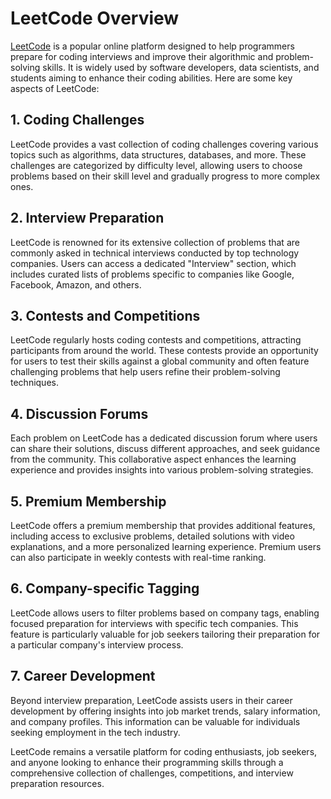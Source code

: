 # LeetCode Overview

[LeetCode](https://leetcode.com/) is a popular online platform designed to help programmers prepare for coding interviews and improve their algorithmic and problem-solving skills. It is widely used by software developers, data scientists, and students aiming to enhance their coding abilities. Here are some key aspects of LeetCode:

## 1. Coding Challenges
LeetCode provides a vast collection of coding challenges covering various topics such as algorithms, data structures, databases, and more. These challenges are categorized by difficulty level, allowing users to choose problems based on their skill level and gradually progress to more complex ones.

## 2. Interview Preparation
LeetCode is renowned for its extensive collection of problems that are commonly asked in technical interviews conducted by top technology companies. Users can access a dedicated "Interview" section, which includes curated lists of problems specific to companies like Google, Facebook, Amazon, and others.

## 3. Contests and Competitions
LeetCode regularly hosts coding contests and competitions, attracting participants from around the world. These contests provide an opportunity for users to test their skills against a global community and often feature challenging problems that help users refine their problem-solving techniques.

## 4. Discussion Forums
Each problem on LeetCode has a dedicated discussion forum where users can share their solutions, discuss different approaches, and seek guidance from the community. This collaborative aspect enhances the learning experience and provides insights into various problem-solving strategies.

## 5. Premium Membership
LeetCode offers a premium membership that provides additional features, including access to exclusive problems, detailed solutions with video explanations, and a more personalized learning experience. Premium users can also participate in weekly contests with real-time ranking.

## 6. Company-specific Tagging
LeetCode allows users to filter problems based on company tags, enabling focused preparation for interviews with specific tech companies. This feature is particularly valuable for job seekers tailoring their preparation for a particular company's interview process.

## 7. Career Development
Beyond interview preparation, LeetCode assists users in their career development by offering insights into job market trends, salary information, and company profiles. This information can be valuable for individuals seeking employment in the tech industry.

LeetCode remains a versatile platform for coding enthusiasts, job seekers, and anyone looking to enhance their programming skills through a comprehensive collection of challenges, competitions, and interview preparation resources.

